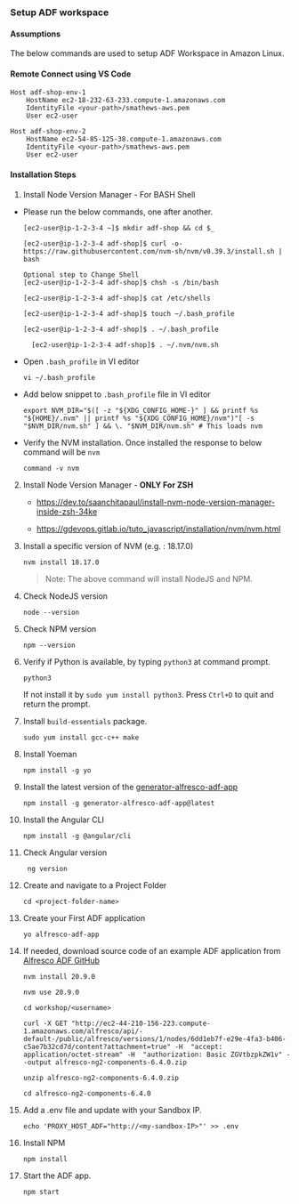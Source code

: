 ### Setup ADF workspace


#### Assumptions

The below commands are used to setup ADF Workspace in Amazon Linux.

#### Remote Connect using VS Code

```
Host adf-shop-env-1
    HostName ec2-18-232-63-233.compute-1.amazonaws.com
    IdentityFile <your-path>/smathews-aws.pem
    User ec2-user

Host adf-shop-env-2
    HostName ec2-54-85-125-38.compute-1.amazonaws.com
    IdentityFile <your-path>/smathews-aws.pem
    User ec2-user
```

#### Installation Steps

1. Install Node Version Manager - For BASH Shell
* Please run the below commands, one after another.
    ```
    [ec2-user@ip-1-2-3-4 ~]$ mkdir adf-shop && cd $_

    [ec2-user@ip-1-2-3-4 adf-shop]$ curl -o- https://raw.githubusercontent.com/nvm-sh/nvm/v0.39.3/install.sh | bash

    Optional step to Change Shell
    [ec2-user@ip-1-2-3-4 adf-shop]$ chsh -s /bin/bash

    [ec2-user@ip-1-2-3-4 adf-shop]$ cat /etc/shells

    [ec2-user@ip-1-2-3-4 adf-shop]$ touch ~/.bash_profile

    [ec2-user@ip-1-2-3-4 adf-shop]$ . ~/.bash_profile

	  [ec2-user@ip-1-2-3-4 adf-shop]$ . ~/.nvm/nvm.sh

    ```

* Open `.bash_profile` in VI editor
    ```
    vi ~/.bash_profile
    ```

* Add below snippet to `.bash_profile` file in VI editor
    ```
    export NVM_DIR="$([ -z "${XDG_CONFIG_HOME-}" ] && printf %s "${HOME}/.nvm" || printf %s "${XDG_CONFIG_HOME}/nvm")"[ -s "$NVM_DIR/nvm.sh" ] && \. "$NVM_DIR/nvm.sh" # This loads nvm    
    ```

* Verify the NVM installation. Once installed the response to below command will be `nvm`
    ```
	command -v nvm
    ```
2. Install Node Version Manager - <b>ONLY For ZSH</b>
    * https://dev.to/saanchitapaul/install-nvm-node-version-manager-inside-zsh-34ke

    * https://gdevops.gitlab.io/tuto_javascript/installation/nvm/nvm.html

3. Install a specific version of NVM (e.g. : 18.17.0)
    ```
    nvm install 18.17.0
    ```
    >Note: The above command will install NodeJS and NPM.

4. Check NodeJS version
    ```
    node --version
    ```

5. Check NPM version
    ```
    npm --version
    ```

6. Verify if Python is available, by typing `python3` at command prompt.
    ```
    python3
    ```
    If not install it by `sudo yum install python3`.
    Press `Ctrl+D` to quit and return the prompt.

7. Install `build-essentials` package.
    ```
    sudo yum install gcc-c++ make
    ```

8. Install Yoeman
    ```
    npm install -g yo
    ```
9. Install the latest version of the [generator-alfresco-adf-app](https://github.com/Alfresco/generator-alfresco-adf-app)
    ```
    npm install -g generator-alfresco-adf-app@latest
    ```
10. Install the Angular CLI
    ```
    npm install -g @angular/cli
    ```

11. Check Angular version
    ```
     ng version
    ```

12. Create and navigate to a Project Folder
    ```
    cd <project-folder-name>
    ```

13. Create your First ADF application
    ```
    yo alfresco-adf-app
    ```

14. If needed, download source code of an example ADF application from [Alfresco ADF GitHub](https://github.com/Alfresco/alfresco-ng2-components/tree/6.4.0)
    ```
    nvm install 20.9.0

    nvm use 20.9.0

    cd workshop/<username>

    curl -X GET "http://ec2-44-210-156-223.compute-1.amazonaws.com/alfresco/api/-default-/public/alfresco/versions/1/nodes/6dd1eb7f-e29e-4fa3-b406-c5ae7b32cd7d/content?attachment=true" -H  "accept: application/octet-stream" -H  "authorization: Basic ZGVtbzpkZW1v" --output alfresco-ng2-components-6.4.0.zip

    unzip alfresco-ng2-components-6.4.0.zip    

    cd alfresco-ng2-components-6.4.0

    ```

15. Add a .env file and update with your Sandbox IP.
    ```
    echo 'PROXY_HOST_ADF="http://<my-sandbox-IP>"' >> .env
    ```

16. Install NPM
    ```
    npm install
    ```

17. Start the ADF app.
    ```
    npm start
    ```
